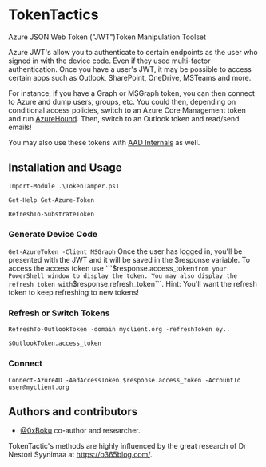 # TokenTactics
Azure JSON Web Token ("JWT")Token Manipulation Toolset


Azure JWT's allow you to authenticate to certain endpoints as the user who signed in with the device code. Even if they used multi-factor authentication. Once you have a user's JWT, it may be possible to access certain apps such as Outlook, SharePoint, OneDrive, MSTeams and more. 

For instance, if you have a Graph or MSGraph token, you can then connect to Azure and dump users, groups, etc. You could then, depending on conditional access policies, switch to an Azure Core Management token and run [AzureHound](https://github.com/BloodHoundAD/AzureHound). Then, switch to an Outlook token and read/send emails! 

You may also use these tokens with [AAD Internals](https://o365blog.com/aadinternals/) as well.

## Installation and Usage

```Import-Module .\TokenTamper.ps1```

```Get-Help Get-Azure-Token```

```RefreshTo-SubstrateToken```

### Generate Device Code

```Get-AzureToken -Client MSGraph```
Once the user has logged in, you'll be presented with the JWT and it will be saved in the $response variable. To access the access token use ```$response.access_token``` from your PowerShell window to display the token. You may also display the refresh token with ```$response.refresh_token```. Hint: You'll want the refresh token to keep refreshing to new tokens!

### Refresh or Switch Tokens

```RefreshTo-OutlookToken -domain myclient.org -refreshToken ey..```

```$OutlookToken.access_token```

### Connect
```Connect-AzureAD -AadAccessToken $response.access_token -AccountId user@myclient.org```


## Authors and contributors
- [@0xBoku](https://github.com/boku7) co-author and researcher.

TokenTactic's methods are highly influenced by the great research of Dr Nestori Syynimaa at https://o365blog.com/.

